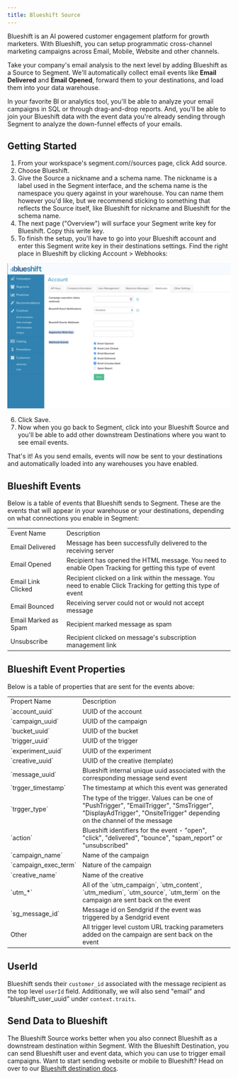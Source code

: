 ```yaml
---
title: Blueshift Source
---
```


Blueshift is an AI powered customer engagement platform for growth marketers. With Blueshift, you can setup programmatic cross-channel marketing campaigns across Email, Mobile, Website and other channels.

Take your company's email analysis to the next level by adding Blueshift as a Source to Segment. We'll automatically collect email events like **Email Delivered** and **Email Opened**, forward them to your destinations, and load them into your data warehouse.

In your favorite BI or analytics tool, you'll be able to analyze your email campaigns in SQL or through drag-and-drop reports. And, you'll be able to join your Blueshift data with the event data you're already sending through Segment to analyze the down-funnel effects of your emails.

## Getting Started

1. From your workspace's segment.com/<your-workspace>/sources page, click Add source.
2. Choose Blueshift.
3. Give the Source a nickname and a schema name. The nickname is a label used in the Segment interface, and the schema name is the namespace you query against in your warehouse. You can name them however you'd like, but we recommend sticking to something that reflects the Source itself, like Blueshift for nickname and Blueshift for the schema name.
4. The next page ("Overview") will surface your Segment write key for Blueshift. Copy this write key.
5. To finish the setup, you'll have to go into your Blueshift account and enter this Segment write key in their destinations settings. Find the right place in Blueshift by clicking Account > Webhooks:

![](images/39c3955d4ea74e0a8ff07ef6651d4b30.png)

6. Click Save.
7. Now when you go back to Segment, click into your Blueshift Source and you'll be able to add other downstream Destinations where you want to see email events.

That's it! As you send emails, events will now be sent to your destinations and automatically loaded into any warehouses you have enabled.

## Blueshift Events

Below is a table of events that Blueshift sends to Segment. These are the events that will appear in your warehouse or your destinations, depending on what connections you enable in Segment:

<table>
  <tr>
   <td>Event Name</td>
   <td>Description</td>
  </tr>
  <tr>
   <td>Email Delivered</td>
   <td>Message has been successfully delivered to the receiving server</td>
  </tr>
  <tr>
   <td>Email Opened</td>
   <td>Recipient has opened the HTML message. You need to enable Open Tracking for getting this type of event</td>
  </tr>
  <tr>
   <td>Email Link Clicked</td>
   <td>Recipient clicked on a link within the message. You need to enable Click Tracking for getting this type of event</td>
  </tr>
  <tr>
   <td>Email Bounced</td>
   <td>Receiving server could not or would not accept message</td>
  </tr>
  <tr>
   <td>Email Marked as Spam</td>
   <td>Recipient marked message as spam</td>
  </tr>
  <tr>
   <td>Unsubscribe</td>
   <td>Recipient clicked on message's subscription management link</td>
  </tr>
</table>

## Blueshift Event Properties

Below is a table of properties that are sent for the events above:


<table>
  <tr>
   <td>Propert Name</td>
   <td>Description</td>
  </tr>
  <tr>
   <td>`account_uuid`</td>
   <td>UUID of the account</td>
  </tr>
  <tr>
   <td>`campaign_uuid`</td>
   <td>UUID of the campaign</td>
  </tr>
  <tr>
   <td>`bucket_uuid`</td>
   <td>UUID of the bucket</td>
  </tr>
  <tr>
   <td>`trigger_uuid`</td>
   <td>UUID of the trigger</td>
  </tr>
  <tr>
   <td>`experiment_uuid`</td>
   <td>UUID of the experiment</td>
  </tr>
  <tr>
   <td>`creative_uuid`</td>
   <td>UUID of the creative (template)</td>
  </tr>
  <tr>
   <td>`message_uuid`</td>
   <td>Blueshift internal unique uuid associated with the corresponding message send event</td>
  </tr>
  <tr>
   <td>`trgger_timestamp`</td>
   <td>The timestamp at which this event was generated</td>
  </tr>
  <tr>
   <td>`trgger_type`</td>
   <td>The type of the trigger. Values can be one of "PushTrigger", "EmailTrigger", "SmsTrigger", "DisplayAdTrigger", "OnsiteTrigger" depending on the channel of the message</td>
  </tr>
  <tr>
   <td>`action`</td>
   <td>Blueshift identifiers for the event - "open", "click", "delivered", "bounce", "spam_report" or "unsubscribed"</td>
  </tr>
  <tr>
   <td>`campaign_name`</td>
   <td>Name of the campaign</td>
  </tr>
  <tr>
   <td>`campaign_exec_term`</td>
   <td>Nature of the campaign</td>
  </tr>
  <tr>
   <td>`creative_name`</td>
   <td>Name of the creative</td>
  </tr>
  <tr>
   <td>`utm_*`</td>
   <td>All of the `utm_campaign`, `utm_content`, `utm_medium`, `utm_source`, `utm_term` on the campaign are sent back on the event</td>
  </tr>
  <tr>
   <td>`sg_message_id`</td>
   <td>Message id on Sendgrid if the event was triggered by a Sendgrid event</td>
  </tr>
  <tr>
   <td>Other</td>
   <td>All trigger level custom URL tracking parameters added on the campaign are sent back on the event</td>
  </tr>
</table>

## UserId

Blueshift sends their `customer_id` associated with the message recipient as the top level `userId` field. Additionally, we will also send "email" and "blueshift_user_uuid" under `context.traits`.

## Send Data to Blueshift

The Blueshift Source works better when you also connect Blueshift as a downstream destination within Segment. With the Blueshift Destination, you can send Blueshift user and event data, which you can use to trigger email campaigns. Want to start sending website or mobile to Blueshift? Head on over to our [Blueshift destination docs](/docs/connections/destinations/catalog/blueshift/).
